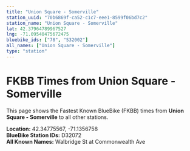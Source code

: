 ```yaml
---
title: "Union Square - Somerville"
station_uuid: "70b6869f-ca52-c1c7-eee1-8599f06bd7c2"
station_name: "Union Square - Somerville"
lat: 42.37964789967527
lng: -71.09540475672475
bluebike_ids: ["78", "S32002"]
all_names: ["Union Square - Somerville"]
type: "station"
---
```


# FKBB Times from Union Square - Somerville

This page shows the Fastest Known BlueBike (FKBB) times from **Union Square - Somerville** to all other stations.

**Location:** 42.34775567, -71.1356758  
**BlueBike Station IDs:** D32072  
**All Known Names:** Walbridge St at Commonwealth Ave

